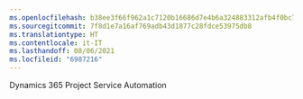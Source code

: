 ```yaml
---
ms.openlocfilehash: b38ee3f66f962a1c7120b16686d7e4b6a324883312afb4f0bc7a87cad1344975
ms.sourcegitcommit: 7f8d1e7a16af769adb43d1877c28fdce53975db8
ms.translationtype: HT
ms.contentlocale: it-IT
ms.lasthandoff: 08/06/2021
ms.locfileid: "6987216"
---
```

Dynamics 365 Project Service Automation
